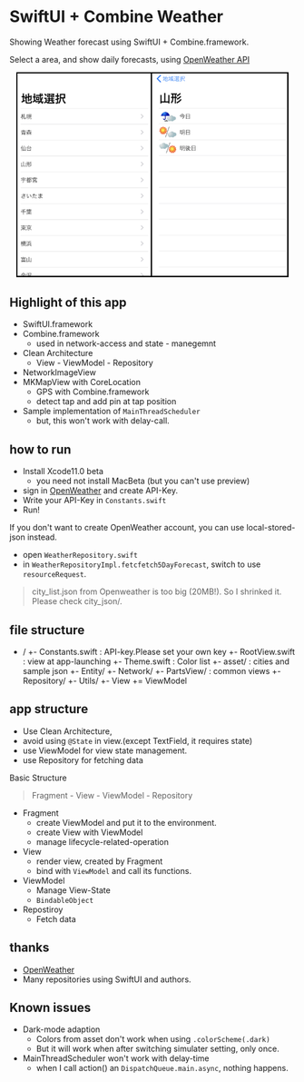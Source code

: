 # SwiftUI + Combine Weather

Showing Weather forecast using SwiftUI + Combine.framework.

Select a area, and show daily forecasts, using [OpenWeather API](https://openweathermap.org/api)

<p align="center">
<img src="./img/img.png" width="480">
</p>

## Highlight of this app

* SwiftUI.framework
* Combine.framework
  * used in network-access and state - manegemnt
* Clean Architecture
  * View - ViewModel - Repository
* NetworkImageView
* MKMapView with CoreLocation
  * GPS with Combine.framework
  * detect tap and add pin at tap position
* Sample implementation of `MainThreadScheduler`
  * but, this won't work with delay-call.

## how to run

* Install Xcode11.0 beta
  * you need not install MacBeta (but you can't use preview)
* sign in [OpenWeather](https://openweathermap.org/) and create API-Key.
* Write your API-Key in `Constants.swift`
* Run!

If you don't want to create OpenWeather account, you can use local-stored-json instead.

* open `WeatherRepository.swift`
* in `WeatherRepositoryImpl.fetcfetch5DayForecast`, switch to use `resourceRequest`.

> city_list.json from Openweather is too big (20MB!).
> So I shrinked it. Please check city_json/.

## file structure

+ /
  +- Constants.swift : API-key.Please set your own key
  +- RootView.swift : view at app-launching
  +- Theme.swift : Color list
  +- asset/ : cities and sample json
  +- Entity/
  +- Network/
  +- PartsView/  : common views
  +- Repository/
  +- Utils/
  +- View
  += ViewModel

## app structure

* Use Clean Architecture,
* avoid using `@State` in view.(except TextField, it requires state)
* use ViewModel for view state management. 
* use Repository for fetching data

Basic Structure

> Fragment - View - ViewModel - Repository

* Fragment
  * create ViewModel and put it to the environment.
  * create View with ViewModel
  * manage lifecycle-related-operation
* View
  * render view, created by Fragment
  * bind with `ViewModel` and call its functions.
* ViewModel
  * Manage View-State
  * `BindableObject`
* Repostiroy
  * Fetch data

## thanks

* [OpenWeather](https://openweathermap.org/)
* Many repositories using SwiftUI and authors.

## Known issues

* Dark-mode adaption
  * Colors from asset don't work when using `.colorScheme(.dark)`
  * But it will work when after switching simulater setting, only once.
* MainThreadScheduler won't work with delay-time
  * when I call action() an `DispatchQueue.main.async`, nothing happens.
